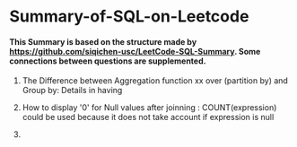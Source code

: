 # Summary-of-SQL-on-Leetcode

#### This Summary is based on the structure made by https://github.com/siqichen-usc/LeetCode-SQL-Summary. Some connections between questions are supplemented.

1. The Difference between Aggregation function xx over (partition by) and Group by:
  Details in having 
  


2. How to display '0' for Null values after joinning :
  COUNT(expression) could be used because it does not take account if expression is null
  

3. 

